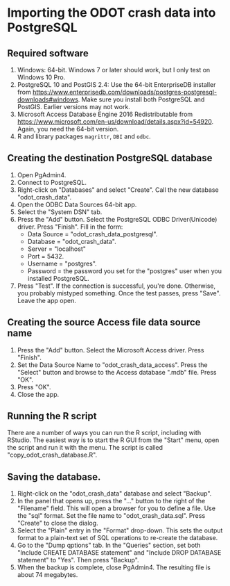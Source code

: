 # Importing the ODOT crash data into PostgreSQL

## Required software
1. Windows: 64-bit. Windows 7 or later should work, but I only test on Windows 10 Pro.
2. PostgreSQL 10 and PostGIS 2.4: Use the 64-bit EnterpriseDB installer from <https://www.enterprisedb.com/downloads/postgres-postgresql-downloads#windows>. Make sure you install both PostgreSQL and PostGIS. Earlier versions may not work.
3.  Microsoft Access Database Engine 2016 Redistributable from  <https://www.microsoft.com/en-us/download/details.aspx?id=54920>. Again, you need the 64-bit version.
4. R and library packages `magrittr`, `DBI` and `odbc`.

## Creating the destination PostgreSQL database
1. Open PgAdmin4.
2. Connect to PostgreSQL.
3. Right-click on "Databases" and select "Create". Call the new database "odot_crash_data".
4. Open the ODBC Data Sources 64-bit app.
5. Select the "System DSN" tab.
6. Press the "Add" button. Select the PostgreSQL ODBC Driver(Unicode) driver. Press "Finish". Fill in the form:
    * Data Source = "odot_crash_data_postgresql".
    * Database = "odot_crash_data".
    * Server = "localhost"
    * Port = 5432.
    * Username = "postgres".
    * Password = the password you set for the "postgres" user when you installed PostgreSQL.
7. Press "Test". If the connection is successful, you're done. Otherwise, you probably mistyped something. Once the test passes, press "Save". Leave the app open.

## Creating the source Access file data source name
1. Press the "Add" button. Select the Microsoft Access driver. Press "Finish".
2. Set the Data Source Name to "odot_crash_data_access". Press the "Select" button and browse to the Access database ".mdb" file. Press "OK".
3. Press "OK".
4. Close the app.

## Running the R script
There are a number of ways you can run the R script, including with RStudio. The easiest way is to start the R GUI from the "Start" menu, open the script and run it with the menu. The script is called "copy_odot_crash_database.R".

## Saving the database.
1. Right-click on the "odot_crash_data" database and select "Backup".
2. In the panel that opens up, press the "..." button to the right of the "Filename" field. This will open a browser for you to define a file. Use the "sql" format. Set the file name to "odot_crash_data.sql". Press "Create" to close the dialog. 
3. Select the "Plain" entry in the "Format" drop-down. This sets the output format to a plain-text set of SQL operations to re-create the database.
4. Go to the "Dump qptions" tab. In the "Queries" section, set both "Include CREATE DATABASE statement" and "Include DROP DATABASE statement" to "Yes".
Then press "Backup".
5. When the backup is complete, close PgAdmin4. The resulting file is about 74 megabytes.
